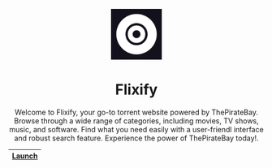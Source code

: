 <p align="center">
  <img src="./public/assets/images/logo.png" width="100px" alt="Logo">
</p>

<h1 align="center">Flixify</h1>

<p align="center">
Welcome to Flixify, your go-to torrent website powered by ThePirateBay. Browse through a wide range of categories, including movies, TV shows, music, and software. Find what you need easily with a user-friendl interface and robust search feature. Experience the power of ThePirateBay today!.
<br>

| [Launch ](https://flixify.vercel.app) |
| ------------------------------------- |

</p>


